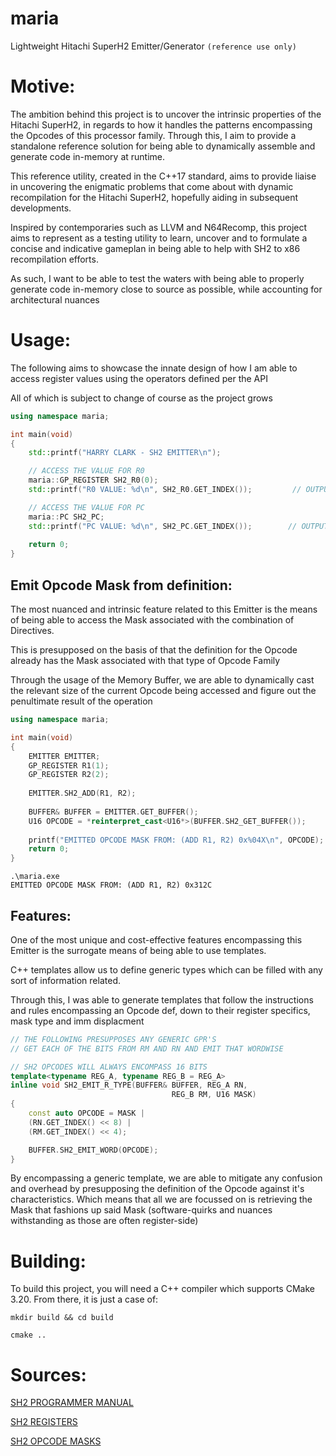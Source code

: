 # maria
Lightweight Hitachi SuperH2 Emitter/Generator `````(reference use only)`````


# Motive:

The ambition behind this project is to uncover the intrinsic properties of the Hitachi SuperH2, in regards to how it handles the patterns encompassing the Opcodes of this processor family. Through this, I aim to provide a standalone reference solution for being able to dynamically assemble and generate code in-memory at runtime.

This reference utility, created in the C++17 standard, aims to provide liaise in uncovering the enigmatic problems that come about with dynamic recompilation for the Hitachi SuperH2, hopefully aiding in subsequent developments.

Inspired by contemporaries such as LLVM and N64Recomp, this project aims to represent as a testing utility to learn, uncover and to formulate a concise and indicative gameplan in being able to help with SH2 to x86 recompilation efforts. 

As such, I want to be able to test the waters with being able to properly generate code in-memory close to source as possible, while accounting for architectural nuances

# Usage:

The following aims to showcase the innate design of how I am able to access register values using the operators defined per the API

All of which is subject to change of course as the project grows

```cpp
using namespace maria;

int main(void)
{
    std::printf("HARRY CLARK - SH2 EMITTER\n");

    // ACCESS THE VALUE FOR R0
    maria::GP_REGISTER SH2_R0(0);
    std::printf("R0 VALUE: %d\n", SH2_R0.GET_INDEX());         // OUTPUT: 0

    // ACCESS THE VALUE FOR PC
    maria::PC SH2_PC;
    std::printf("PC VALUE: %d\n", SH2_PC.GET_INDEX());        // OUTPUT: 15
    
    return 0;
}
```

## Emit Opcode Mask from definition:

The most nuanced and intrinsic feature related to this Emitter is the means of being able to access the Mask associated with the combination of Directives.

This is presupposed on the basis of that the definition for the Opcode already has the Mask associated with that type of Opcode Family

Through the usage of the Memory Buffer, we are able to dynamically cast the relevant size of the current Opcode being accessed and figure out the penultimate result of the operation

```cpp
using namespace maria;

int main(void)
{
    EMITTER EMITTER;
    GP_REGISTER R1(1);
    GP_REGISTER R2(2);
    
    EMITTER.SH2_ADD(R1, R2);
    
    BUFFER& BUFFER = EMITTER.GET_BUFFER();
    U16 OPCODE = *reinterpret_cast<U16*>(BUFFER.SH2_GET_BUFFER());
    
    printf("EMITTED OPCODE MASK FROM: (ADD R1, R2) 0x%04X\n", OPCODE);
    return 0;
}
```
`````
.\maria.exe
EMITTED OPCODE MASK FROM: (ADD R1, R2) 0x312C
`````

## Features:

One of the most unique and cost-effective features encompassing this Emitter is the surrogate means of being able to use templates.

C++ templates allow us to define generic types which can be filled with any sort of information related.

Through this, I was able to generate templates that follow the instructions and rules encompassing an Opcode def, down to their register specifics, mask type and imm displacment

```cpp
// THE FOLLOWING PRESUPPOSES ANY GENERIC GPR'S
// GET EACH OF THE BITS FROM RM AND RN AND EMIT THAT WORDWISE

// SH2 OPCODES WILL ALWAYS ENCOMPASS 16 BITS
template<typename REG_A, typename REG_B = REG_A>
inline void SH2_EMIT_R_TYPE(BUFFER& BUFFER, REG_A RN,
                                    REG_B RM, U16 MASK)
{
    const auto OPCODE = MASK |
    (RN.GET_INDEX() << 8) |
    (RM.GET_INDEX() << 4);

    BUFFER.SH2_EMIT_WORD(OPCODE);
}
```

By encompassing a generic template, we are able to mitigate any confusion and overhead by presupposing the definition of the Opcode against it's characteristics. Which means that all we are focussed on is retrieving the Mask that fashions up said Mask (software-quirks and nuances withstanding as those are often register-side) 

# Building:

To build this project, you will need a C++ compiler which supports CMake 3.20. From there, it is just a case of:

```
mkdir build && cd build

cmake ..
```

# Sources:

[SH2 PROGRAMMER MANUAL](https://antime.kapsi.fi/sega/files/h12p0.pdf)

[SH2 REGISTERS](https://bitsavers.trailing-edge.com/components/hitachi/superH/1995_SH1_SH2_Programming_Manual_3rd_Edition.pdf)

[SH2 OPCODE MASKS](https://www.farnell.com/datasheets/60581.pdf#page=75)
